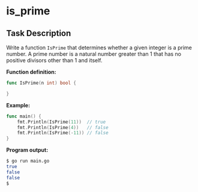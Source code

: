 # is_prime

## Task Description

Write a function `IsPrime` that determines whether a given integer is a prime number. A prime number is a natural number greater than 1 that has no positive divisors other than 1 and itself.

**Function definition:**

```go
func IsPrime(n int) bool {

}
```

**Example:**

```go
func main() {
    fmt.Println(IsPrime(11))  // true
    fmt.Println(IsPrime(4))   // false
    fmt.Println(IsPrime(-11)) // false
}
```

**Program output:**

```sh
$ go run main.go
true
false
false
$
```
